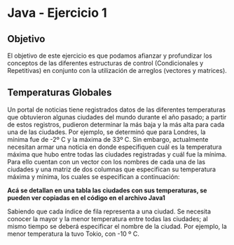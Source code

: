 # Java - Ejercicio 1

## Objetivo
El objetivo de este ejercicio es que podamos afianzar y profundizar los conceptos de las diferentes estructuras de control (Condicionales y Repetitivas) en conjunto con la utilización de arreglos (vectores y matrices).

## Temperaturas Globales

Un portal de noticias tiene registrados datos de las diferentes temperaturas que obtuvieron algunas ciudades del mundo durante el año pasado; a partir de estos registros, pudieron determinar la más baja y la más alta para cada una de las ciudades. Por ejemplo, se determinó que para Londres, la mínima fue de -2º C y la máxima de 33º C. Sin embargo, actualmente necesitan armar una noticia en donde especifiquen cuál es la temperatura máxima que hubo entre todas las ciudades registradas y cuál fue la mínima. Para ello cuentan con un vector con los nombres de cada una de las ciudades y una matriz de dos columnas que especifican su temperatura máxima y mínima, los cuales se especifican a continuación:

__Acá se detallan en una tabla las ciudades con sus temperaturas, se pueden ver copiadas en el código en el archivo Java1__

Sabiendo que cada índice de fila representa a una ciudad. Se necesita conocer la mayor y la menor temperatura entre todas las ciudades; al mismo tiempo se deberá especificar el nombre de la ciudad. Por ejemplo, la menor temperatura la tuvo Tokio, con -10 º C.